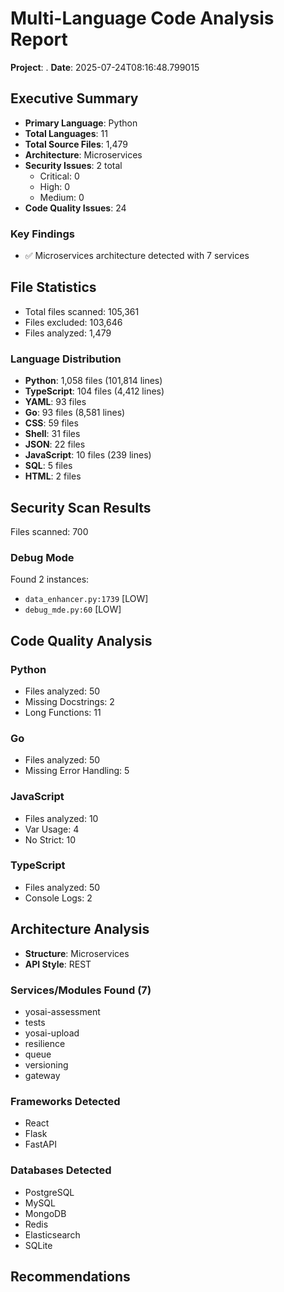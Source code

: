 # Multi-Language Code Analysis Report

**Project**: .
**Date**: 2025-07-24T08:16:48.799015

## Executive Summary
- **Primary Language**: Python
- **Total Languages**: 11
- **Total Source Files**: 1,479
- **Architecture**: Microservices
- **Security Issues**: 2 total
  - Critical: 0
  - High: 0
  - Medium: 0
- **Code Quality Issues**: 24

### Key Findings
- ✅ Microservices architecture detected with 7 services

## File Statistics
- Total files scanned: 105,361
- Files excluded: 103,646
- Files analyzed: 1,479

### Language Distribution
- **Python**: 1,058 files (101,814 lines)
- **TypeScript**: 104 files (4,412 lines)
- **YAML**: 93 files
- **Go**: 93 files (8,581 lines)
- **CSS**: 59 files
- **Shell**: 31 files
- **JSON**: 22 files
- **JavaScript**: 10 files (239 lines)
- **SQL**: 5 files
- **HTML**: 2 files

## Security Scan Results
Files scanned: 700

### Debug Mode
Found 2 instances:
- `data_enhancer.py:1739` [LOW]
- `debug_mde.py:60` [LOW]

## Code Quality Analysis

### Python
- Files analyzed: 50
- Missing Docstrings: 2
- Long Functions: 11

### Go
- Files analyzed: 50
- Missing Error Handling: 5

### JavaScript
- Files analyzed: 10
- Var Usage: 4
- No Strict: 10

### TypeScript
- Files analyzed: 50
- Console Logs: 2

## Architecture Analysis
- **Structure**: Microservices
- **API Style**: REST

### Services/Modules Found (7)
- yosai-assessment
- tests
- yosai-upload
- resilience
- queue
- versioning
- gateway

### Frameworks Detected
- React
- Flask
- FastAPI

### Databases Detected
- PostgreSQL
- MySQL
- MongoDB
- Redis
- Elasticsearch
- SQLite

## Recommendations